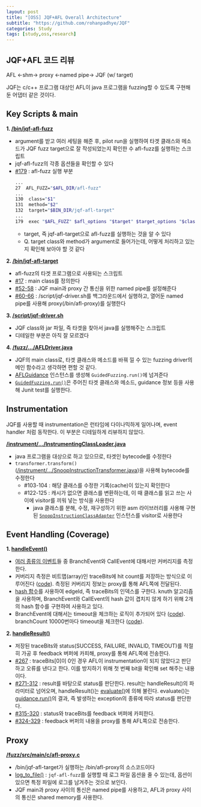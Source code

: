 ```yaml
---
layout: post
title: "[OSS] JQF+AFL Overall Architecture"
subtitle: "https://github.com/rohanpadhye/JQF"
categories: Study
tags: [study,oss,research]
---
```


## JQF+AFL 코드 리뷰

AFL <-shm-> proxy <-named pipe-> JQF (w/ target)

JQF는 c/c++ 프로그램 대상인 AFL이 java 프로그램을 fuzzing할 수 있도록 구현해 둔 어댑터 같은 것이다.

## Key Scripts & main

**1. [/bin/jqf-afl-fuzz](https://github.com/rohanpadhye/JQF/blob/master/bin/jqf-afl-fuzz)**

* argument를 받고 여러 세팅을 해준 후, pilot run을 실행하여 타겟 클래스와 메소드가 JQF fuzz target으로 잘 작성되었는지 확인한 수 afl-fuzz를 실행하는 스크립트
* jqf-afl-fuzz의 각종 옵션들을 확인할 수 있다
* [#179](https://github.com/rohanpadhye/JQF/blob/9436c4fdafee3f97d73f29ef7ecc3cd283924f7e/bin/jqf-afl-fuzz#L179) : afl-fuzz 실행 부분
    ```bash
    ...
    27  AFL_FUZZ="$AFL_DIR/afl-fuzz"
    ...
    130  class="$1"
    131  method="$2"
    132  target="$BIN_DIR/jqf-afl-target"
    ...
    179  exec "$AFL_FUZZ" $afl_options "$target" $target_options "$class" "$method" @@
    ```
    * target, 즉 jqf-afl-target으로 afl-fuzz를 실행하는 것을 알 수 있다
    * Q. target class와 method가 argument로 들어가는데, 어떻게 처리하고 있는지 확인해 보아야 할 것 같다

**2. [/bin/jqf-afl-target](https://github.com/rohanpadhye/JQF/blob/master/bin/jqf-afl-target)**

* afl-fuzz의 타겟 프로그램으로 사용되는 스크립트
* [#17](https://github.com/rohanpadhye/JQF/blob/9436c4fdafee3f97d73f29ef7ecc3cd283924f7e/bin/jqf-afl-target#L17) : main class를 정의한다
* [#52-58](https://github.com/rohanpadhye/JQF/blob/9436c4fdafee3f97d73f29ef7ecc3cd283924f7e/bin/jqf-afl-target#L52-L58) : JQF main과 proxy 간 통신을 위한 named pipe를 설정해준다
* [#60-66](https://github.com/rohanpadhye/JQF/blob/9436c4fdafee3f97d73f29ef7ecc3cd283924f7e/bin/jqf-afl-target#L60-L66) : /script/jqf-driver.sh를 백그라운드에서 실행하고, 열어둔 named pipe를 사용해  proxy(/bin/afl-proxy)를 실행한다

**3. [/script/jqf-driver.sh](https://github.com/rohanpadhye/JQF/blob/master/scripts/jqf-driver.sh)**

* JQF class와 jar 파일, 즉 타겟을 찾아서 java를 실행해주는 스크립트
* 디테일한 부분은 아직 잘 모르겠다

**4. [/fuzz/.../AFLDriver.java](https://github.com/rohanpadhye/JQF/blob/master/fuzz/src/main/java/edu/berkeley/cs/jqf/fuzz/afl/AFLDriver.java)**

* JQF의 main class로, 타겟 클래스와 메소드를 바꿔 낄 수 있는 fuzzing driver의 메인 함수라고 생각하면 편할 것 같다.
* [AFLGuidance](https://github.com/rohanpadhye/JQF/blob/9436c4fdafee3f97d73f29ef7ecc3cd283924f7e/fuzz/src/main/java/edu/berkeley/cs/jqf/fuzz/afl/AFLGuidance.java#L68) 인스턴스를 생성해 `GuidedFuzzing.run()`에 넘겨준다
* [`GuidedFuzzing.run()`](https://github.com/rohanpadhye/JQF/blob/9436c4fdafee3f97d73f29ef7ecc3cd283924f7e/fuzz/src/main/java/edu/berkeley/cs/jqf/fuzz/guidance/Guidance.java#L221)은 주어진 타겟 클래스와 메소드, guidance 정보 등을 사용해 Junit test를 실행한다.

## Instrumentation
JQF를 사용할 때 instrumentation은 런타임에 다이나믹하게 일어나며, event handler 처럼 동작한다. 이 부분은 디테일하게 리뷰하지 않았다.

**[/instrument/.../InstrumentingClassLoader.java](https://github.com/rohanpadhye/JQF/blob/master/instrument/src/main/java/edu/berkeley/cs/jqf/instrument/InstrumentingClassLoader.java#L46)**

* java 프로그램을 대상으로 하고 있으므로, 타겟인 bytecode를 수정한다
* `transformer.transform()` ([/instrument/.../SnoopInstructionTransformer.java](https://github.com/rohanpadhye/JQF/blob/9436c4fdafee3f97d73f29ef7ecc3cd283924f7e/instrument/src/main/java/janala/instrument/SnoopInstructionTransformer.java#L84))을 사용해 bytecode를 수정한다
  * #103-104 : 해당 클래스를 수정한 기록(cache)이 있는지 확인한다
  * #122-125 : 캐시가 없으면 클래스를 변환하는데, 이 때 클래스를 읽고 쓰는 사이에 visitor를 끼워 넣는 방식을 사용한다
    * java 클래스를 분해, 수정, 재구성하기 위한 asm 라이브러리를 사용해 구현된 [`SnoopInstructionClassAdapter`](https://github.com/rohanpadhye/JQF/blob/9436c4fdafee3f97d73f29ef7ecc3cd283924f7e/instrument/src/main/java/janala/instrument/SnoopInstructionClassAdapter.java#L9) 인스턴스를 visitor로 사용한다

## Event Handling (Coverage)

**1. [handleEvent()](https://github.com/rohanpadhye/JQF/blob/9436c4fdafee3f97d73f29ef7ecc3cd283924f7e/fuzz/src/main/java/edu/berkeley/cs/jqf/fuzz/afl/AFLGuidance.java#L355)**

* [여러 종류의 이벤트](https://github.com/rohanpadhye/JQF/tree/32e056412fa4953c33f9baef6c79564ccc07a3a5/instrument/src/main/java/edu/berkeley/cs/jqf/instrument/tracing/events)들 중 BranchEvent와 CallEvent에 대해서만 커버리지를 측정한다.
* 커버리지 측정은 비트맵(array)인 traceBits에 hit count를 저장하는 방식으로 이루어진다 ([code](https://github.com/rohanpadhye/JQF/blob/9436c4fdafee3f97d73f29ef7ecc3cd283924f7e/fuzz/src/main/java/edu/berkeley/cs/jqf/fuzz/afl/AFLGuidance.java#L385)). 측정된 커버리지 정보는 proxy를 통해 AFL쪽에 전달된다.
* [hash 함수](https://github.com/rohanpadhye/JQF/blob/9436c4fdafee3f97d73f29ef7ecc3cd283924f7e/fuzz/src/main/java/edu/berkeley/cs/jqf/fuzz/util/Hashing.java)를 사용하여 edgeId, 즉 traceBits의 인덱스를 구한다. knuth 알고리즘을 사용하며, BranchEvent와 CallEvent의 hash 값이 겹치지 않게 하기 위해 2개의 hash 함수를 구현하여 사용하고 있다.
* BranchEvent에 대해서는 timeout을 체크하는 로직이 추가되어 있다 ([code](https://github.com/rohanpadhye/JQF/blob/9436c4fdafee3f97d73f29ef7ecc3cd283924f7e/fuzz/src/main/java/edu/berkeley/cs/jqf/fuzz/afl/AFLGuidance.java#L365)). branchCount 10000번마다 timeout을 체크한다 ([code](https://github.com/rohanpadhye/JQF/blob/9436c4fdafee3f97d73f29ef7ecc3cd283924f7e/fuzz/src/main/java/edu/berkeley/cs/jqf/fuzz/afl/AFLGuidance.java#L400)).

**2. [handleResult()](https://github.com/rohanpadhye/JQF/blob/9436c4fdafee3f97d73f29ef7ecc3cd283924f7e/fuzz/src/main/java/edu/berkeley/cs/jqf/fuzz/afl/AFLGuidance.java#L244)**

* 저장된 traceBits와 status(SUCCESS, FAILURE, INVALID, TIMEOUT)를 적절히 가공 후 feedback 버퍼에 카피해, proxy를 통해 AFL쪽에 전송한다.
* [#267](https://github.com/rohanpadhye/JQF/blob/9436c4fdafee3f97d73f29ef7ecc3cd283924f7e/fuzz/src/main/java/edu/berkeley/cs/jqf/fuzz/afl/AFLGuidance.java#L267) : traceBits[0]이 0인 경우 AFL이 instrumentation이 되지 않았다고 판단하고 오류를 낸다고 한다. 이를 방지하기 위해 첫 번째 bit을 확인해 set 해주는 내용이다.
* [#271-312](https://github.com/rohanpadhye/JQF/blob/9436c4fdafee3f97d73f29ef7ecc3cd283924f7e/fuzz/src/main/java/edu/berkeley/cs/jqf/fuzz/afl/AFLGuidance.java#L271-L312) : result를 바탕으로 status를 판단한다. result는 handleResult()의 파라미터로 넘어오며, handleResult()는 [evaluate()](https://github.com/rohanpadhye/JQF/blob/9436c4fdafee3f97d73f29ef7ecc3cd283924f7e/fuzz/src/main/java/edu/berkeley/cs/jqf/fuzz/junit/quickcheck/FuzzStatement.java#L96)에 의해 불린다. evaluate()는 [guidance.run()](https://github.com/rohanpadhye/JQF/blob/9436c4fdafee3f97d73f29ef7ecc3cd283924f7e/fuzz/src/main/java/edu/berkeley/cs/jqf/fuzz/junit/quickcheck/FuzzStatement.java#L146)의 결과, 즉 발생하는 exception의 종류에 따라 status를 판단한다.
* [#315-320](https://github.com/rohanpadhye/JQF/blob/9436c4fdafee3f97d73f29ef7ecc3cd283924f7e/fuzz/src/main/java/edu/berkeley/cs/jqf/fuzz/afl/AFLGuidance.java#L314-L320) : status와 traceBits를 feedback 버퍼에 카피한다.
* [#324-329](https://github.com/rohanpadhye/JQF/blob/9436c4fdafee3f97d73f29ef7ecc3cd283924f7e/fuzz/src/main/java/edu/berkeley/cs/jqf/fuzz/afl/AFLGuidance.java#L323-L329) : feedback 버퍼의 내용을 proxy를 통해 AFL쪽으로 전송한다.


## Proxy

**[/fuzz/src/main/c/afl-proxy.c](https://github.com/rohanpadhye/JQF/blob/master/fuzz/src/main/c/afl-proxy.c)**

* /bin/jqf-afl-target가 실행하는 /bin/afl-proxy의 소스코드이다
* [log_to_file()](https://github.com/rohanpadhye/JQF/blob/9436c4fdafee3f97d73f29ef7ecc3cd283924f7e/fuzz/src/main/c/afl-proxy.c#L71) : `jqf-afl-fuzz`를 실행할 때 로그 파일 옵션을 줄 수 있는데, 옵션이 있으면 특정 파일에 로그를 남겨주는 것으로 보인다.
* JQF main과 proxy 사이의 통신은 named pipe를 사용하고, AFL과 proxy 사이의 통신은 shared memory를 사용한다.
